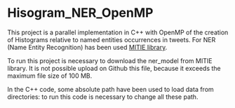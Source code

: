 # Hisogram_NER_OpenMP

This project is a parallel implementation in C++ with OpenMP of the creation of Histograms relative to named entities occurrences in tweets. For NER (Name Entity Recognition) has been used [MITIE library](https://github.com/mit-nlp/MITIE).

To run this project is necessary to download the ner_model from MITIE library. It is not possible upload on Github this file, because it exceeds the maximum file size of 100 MB.

In the C++ code, some absolute path have been used to load data from directories: to run this code is necessary to change all these path.
